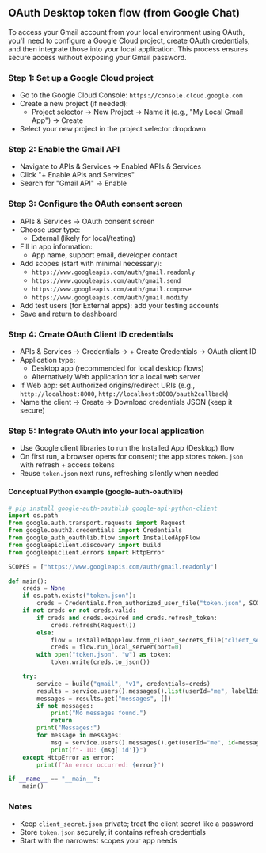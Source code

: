## OAuth Desktop token flow (from Google Chat)

To access your Gmail account from your local environment using OAuth, you'll need to configure a Google Cloud project, create OAuth credentials, and then integrate those into your local application. This process ensures secure access without exposing your Gmail password.

### Step 1: Set up a Google Cloud project

- Go to the Google Cloud Console: `https://console.cloud.google.com`
- Create a new project (if needed):
  - Project selector → New Project → Name it (e.g., "My Local Gmail App") → Create
- Select your new project in the project selector dropdown

### Step 2: Enable the Gmail API

- Navigate to APIs & Services → Enabled APIs & Services
- Click "+ Enable APIs and Services"
- Search for "Gmail API" → Enable

### Step 3: Configure the OAuth consent screen

- APIs & Services → OAuth consent screen
- Choose user type:
  - External (likely for local/testing)
- Fill in app information:
  - App name, support email, developer contact
- Add scopes (start with minimal necessary):
  - `https://www.googleapis.com/auth/gmail.readonly`
  - `https://www.googleapis.com/auth/gmail.send`
  - `https://www.googleapis.com/auth/gmail.compose`
  - `https://www.googleapis.com/auth/gmail.modify`
- Add test users (for External apps): add your testing accounts
- Save and return to dashboard

### Step 4: Create OAuth Client ID credentials

- APIs & Services → Credentials → + Create Credentials → OAuth client ID
- Application type:
  - Desktop app (recommended for local desktop flows)
  - Alternatively Web application for a local web server
- If Web app: set Authorized origins/redirect URIs (e.g., `http://localhost:8000`, `http://localhost:8000/oauth2callback`)
- Name the client → Create → Download credentials JSON (keep it secure)

### Step 5: Integrate OAuth into your local application

- Use Google client libraries to run the Installed App (Desktop) flow
- On first run, a browser opens for consent; the app stores `token.json` with refresh + access tokens
- Reuse `token.json` next runs, refreshing silently when needed

#### Conceptual Python example (google-auth-oauthlib)

```python
# pip install google-auth-oauthlib google-api-python-client
import os.path
from google.auth.transport.requests import Request
from google.oauth2.credentials import Credentials
from google_auth_oauthlib.flow import InstalledAppFlow
from googleapiclient.discovery import build
from googleapiclient.errors import HttpError

SCOPES = ["https://www.googleapis.com/auth/gmail.readonly"]

def main():
    creds = None
    if os.path.exists("token.json"):
        creds = Credentials.from_authorized_user_file("token.json", SCOPES)
    if not creds or not creds.valid:
        if creds and creds.expired and creds.refresh_token:
            creds.refresh(Request())
        else:
            flow = InstalledAppFlow.from_client_secrets_file("client_secret.json", SCOPES)
            creds = flow.run_local_server(port=0)
        with open("token.json", "w") as token:
            token.write(creds.to_json())

    try:
        service = build("gmail", "v1", credentials=creds)
        results = service.users().messages().list(userId="me", labelIds=["INBOX"]).execute()
        messages = results.get("messages", [])
        if not messages:
            print("No messages found.")
            return
        print("Messages:")
        for message in messages:
            msg = service.users().messages().get(userId="me", id=message["id"]).execute()
            print(f"- ID: {msg['id']}")
    except HttpError as error:
        print(f"An error occurred: {error}")

if __name__ == "__main__":
    main()
```

### Notes

- Keep `client_secret.json` private; treat the client secret like a password
- Store `token.json` securely; it contains refresh credentials
- Start with the narrowest scopes your app needs

